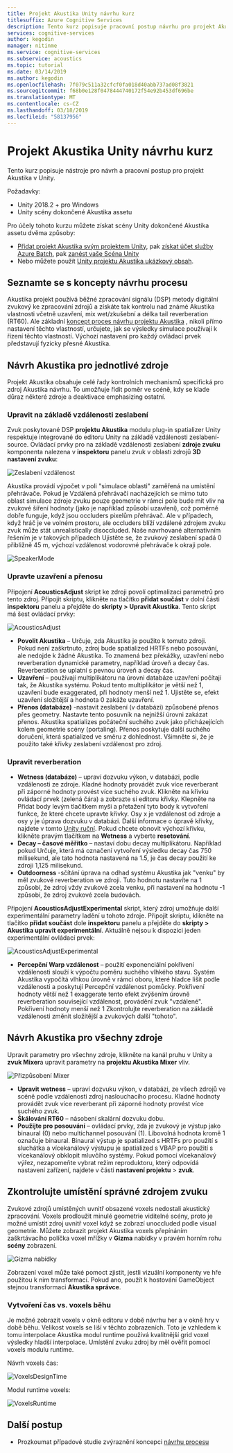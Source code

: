 ```yaml
---
title: Projekt Akustika Unity návrhu kurz
titlesuffix: Azure Cognitive Services
description: Tento kurz popisuje pracovní postup návrhu pro projekt Akustika v Unity.
services: cognitive-services
author: kegodin
manager: nitinme
ms.service: cognitive-services
ms.subservice: acoustics
ms.topic: tutorial
ms.date: 03/14/2019
ms.author: kegodin
ms.openlocfilehash: 7f079c511a32cfcf0fa018d40abb737ad08f3821
ms.sourcegitcommit: f68b0e128f0478444740172f54e92b453df696be
ms.translationtype: MT
ms.contentlocale: cs-CZ
ms.lasthandoff: 03/18/2019
ms.locfileid: "58137956"
---
```

# <a name="project-acoustics-unity-design-tutorial"></a>Projekt Akustika Unity návrhu kurz
Tento kurz popisuje nástroje pro návrh a pracovní postup pro projekt Akustika v Unity.

Požadavky:
* Unity 2018.2 + pro Windows
* Unity scény dokončené Akustika assetu

Pro účely tohoto kurzu můžete získat scény Unity dokončené Akustika assetu dvěma způsoby:
* [Přidat projekt Akustika svým projektem Unity](unity-integration.md), pak [získat účet služby Azure Batch](create-azure-account.md), pak [zanést vaše Scéna Unity](unity-baking.md)
* Nebo můžete použít [Unity projektu Akustika ukázkový obsah](unity-quickstart.md).

## <a name="review-design-process-concepts"></a>Seznamte se s koncepty návrhu procesu
Akustika projekt používá běžné zpracování signálu (DSP) metody digitální zvukový ke zpracování zdrojů a získáte tak kontrolu nad známé Akustika vlastnosti včetně uzavření, mix wet/zkušební a délka tail reverberation (RT60). Ale základní [koncept proces návrhu projektu Akustika](design-process.md) , nikoli přímo nastavení těchto vlastností, určujete, jak se výsledky simulace používají k řízení těchto vlastností. Výchozí nastavení pro každý ovládací prvek představují fyzicky přesné Akustika.

## <a name="design-acoustics-for-each-source"></a>Návrh Akustika pro jednotlivé zdroje
Projekt Akustika obsahuje celé řady kontrolních mechanismů specifická pro zdroj Akustika návrhu. To umožňuje řídit poměr ve scéně, kdy se klade důraz některé zdroje a deaktivace emphasizing ostatní.

### <a name="adjust-distance-based-attenuation"></a>Upravit na základě vzdálenosti zeslabení
Zvuk poskytované DSP **projektu Akustika** modulu plug-in spatializer Unity respektuje integrované do editoru Unity na základě vzdálenosti zeslabení-source. Ovládací prvky pro na základě vzdálenosti zeslabení **zdroje zvuku** komponenta nalezena v **inspektoru** panelu zvuk v oblasti zdrojů **3D nastavení zvuku**:

![Zeslabení vzdálenost](media/distance-attenuation.png)

Akustika provádí výpočet v poli "simulace oblasti" zaměřená na umístění přehrávače. Pokud je Vzdálená přehrávači nacházejících se mimo tuto oblast simulace zdroje zvuku pouze geometrie v rámci pole bude mít vliv na zvukové šíření hodnoty (jako je například způsobí uzavření), což poměrně dobře funguje, když jsou occluders pixelům přehrávač. Ale v případech, když hráč je ve volném prostoru, ale occluders blíží vzdálené zdrojem zvuku zvuk může stát unrealistically disoccluded. Naše navrhované alternativním řešením je v takových případech Ujistěte se, že zvukový zeslabení spadá 0 přibližně 45 m, výchozí vzdálenost vodorovné přehrávače k okraji pole.

![SpeakerMode](media/speaker-mode.png)

### <a name="adjust-occlusion-and-transmission"></a>Upravte uzavření a přenosu
Připojení **AcousticsAdjust** skript ke zdroji povolí optimalizaci parametrů pro tento zdroj. Připojit skriptu, klikněte na tlačítko **přidat součást** v dolní části **inspektoru** panelu a přejděte do **skripty > Upravit Akustika**. Tento skript má šest ovládací prvky:

![AcousticsAdjust](media/acoustics-adjust.png)

* **Povolit Akustika** – Určuje, zda Akustika je použito k tomuto zdroji. Pokud není zaškrtnuto, zdroj bude spatialized HRTFs nebo posouvání, ale nedojde k žádné Akustika. To znamená bez překážky, uzavření nebo reverberation dynamické parametry, například úroveň a decay čas. Reverberation se uplatní s pevnou úroveň a decay čas.
* **Uzavření** – používají multiplikátoru na úrovni databáze uzavření počítají tak, že Akustika systému. Pokud tento multiplikátor je větší než 1, uzavření bude exaggerated, při hodnoty menší než 1. Ujistěte se, efekt uzavření složitější a hodnota 0 zakáže uzavření.
* **Přenos (databáze)** -nastavit zeslabení (v databázi) způsobené přenos přes geometry. Nastavte tento posuvník na nejnižší úrovni zakázat přenos. Akustika spatializes počáteční suchého zvuk jako přicházejících kolem geometrie scény (portaling). Přenos poskytuje další suchého doručení, která spatialized ve směru z dohlednost. Všimněte si, že je použito také křivky zeslabení vzdálenost pro zdroj.

### <a name="adjust-reverberation"></a>Upravit reverberation
* **Wetness (databáze)** – upraví dozvuku výkon, v databázi, podle vzdálenosti ze zdroje. Kladné hodnoty provádět zvuk více reverberant při záporné hodnoty provést více suchého zvuk. Klikněte na křivku ovládací prvek (zelená čára) a zobrazte si editoru křivky. Klepněte na Přidat body levým tlačítkem myši a přetažení tyto body k vytvoření funkce, že které chcete upravte křivky. Osy x je vzdálenost od zdroje a osy y je úprava dozvuku v databázi. Další informace o úpravě křivky, najdete v tomto [Unity ruční](https://docs.unity3d.com/Manual/EditingCurves.html). Pokud chcete obnovit výchozí křivku, klikněte pravým tlačítkem na **Wetness** a vyberte **resetování**.
* **Decay – časové měřítko** – nastaví dobu decay multiplikátoru. Například pokud Určuje, která má označení vytvoření výsledku decay čas 750 milisekund, ale tato hodnota nastavená na 1.5, je čas decay použití ke zdroji 1,125 milisekund.
* **Outdoorness** -sčítání úprava na odhad systému Akustika jak "venku" by měl zvukové reverberation ve zdroji. Tuto hodnotu nastavíte na 1 způsobí, že zdroj vždy zvukové zcela venku, při nastavení na hodnotu -1 způsobí, že zdroj zvukové zcela budovách.

Připojení **AcousticsAdjustExperimental** skript, který zdroj umožňuje další experimentální parametry ladění u tohoto zdroje. Připojit skriptu, klikněte na tlačítko **přidat součást** dole **inspektoru** panelu a přejděte do **skripty > Akustika upravit experimentální**. Aktuálně nejsou k dispozici jeden experimentální ovládací prvek:

![AcousticsAdjustExperimental](media/acoustics-adjust-experimental.png)

* **Percepční Warp vzdálenost** – použití exponenciální pokřivení vzdálenosti slouží k výpočtu poměru suchého vlhkého stavu. Systém Akustika vypočítá vlhkou úrovně v rámci oboru, které hladce lišit podle vzdálenosti a poskytují Percepční vzdálenost pomůcky. Pokřivení hodnoty větší než 1 exaggerate tento efekt zvýšením úrovně reverberation související vzdálenost, provádění zvuk "vzdálené". Pokřivení hodnoty menší než 1 Zkontrolujte reverberation na základě vzdálenosti změnit složitější a zvukových další "tohoto".

## <a name="design-acoustics-for-all-sources"></a>Návrh Akustika pro všechny zdroje
Upravit parametry pro všechny zdroje, klikněte na kanál pruhu v Unity a **zvuk Mixer**a upravit parametry na **projektu Akustika Mixer** vliv.

![Přizpůsobení Mixer](media/mixer-parameters.png)

* **Upravit wetness** – upraví dozvuku výkon, v databázi, ze všech zdrojů ve scéně podle vzdálenosti zdroj naslouchacího procesu. Kladné hodnoty provádět zvuk více reverberant při záporné hodnoty provést více suchého zvuk.
* **Škálování RT60** – násobení skalární dozvuku dobu.
* **Použijte pro posouvání** – ovládací prvky, zda je zvukový je výstup jako binaural (0) nebo multichannel posouvání (1). Libovolná hodnota kromě 1 označuje binaural. Binaural výstup je spatialized s HRTFs pro použití s sluchátka a vícekanálový výstupu je spatialized s VBAP pro použití s vícekanálový obklopit mluvčího systémy. Pokud pomocí vícekanálový výřez, nezapomeňte vybrat režim reproduktoru, který odpovídá nastavení zařízení, najdete v části **nastavení projektu** > **zvuk**.

## <a name="check-proper-sound-source-placement"></a>Zkontrolujte umístění správné zdrojem zvuku
Zvukové zdrojů umístěných uvnitř obsazené voxels nedostali akustický zpracování. Voxels prodloužit minulé geometrie viditelné scény, proto je možné umístit zdroj uvnitř voxel když se zobrazí unoccluded podle visual geometrie. Můžete zobrazit projekt Akustika voxels přepínáním zaškrtávacího políčka voxel mřížky v **Gizma** nabídky v pravém horním rohu **scény** zobrazení.

![Gizma nabídky](media/gizmos-menu.png)  

Zobrazení voxel může také pomoct zjistit, jestli vizuální komponenty ve hře použitou k nim transformací. Pokud ano, použít k hostování GameObject stejnou transformaci **Akustika správce**.

### <a name="bake-time-vs-run-time-voxels"></a>Vytvoření čas vs. voxels běhu
Je možné zobrazit voxels v okně editoru v době návrhu her a v okně hry v době běhu. Velikost voxels se liší v těchto zobrazeních. Toto je vzhledem k tomu interpolace Akustika modul runtime používá kvalitnější grid voxel výsledky hladší interpolace. Umístění zvuku zdroj by měl ověřit pomocí voxels modulu runtime.

Návrh voxels čas:

![VoxelsDesignTime](media/voxels-design-time.png)

Modul runtime voxels:

![VoxelsRuntime](media/voxels-runtime.png)

## <a name="next-steps"></a>Další postup
* Prozkoumat případové studie zvýraznění koncepci [návrhu procesu](design-process.md)

